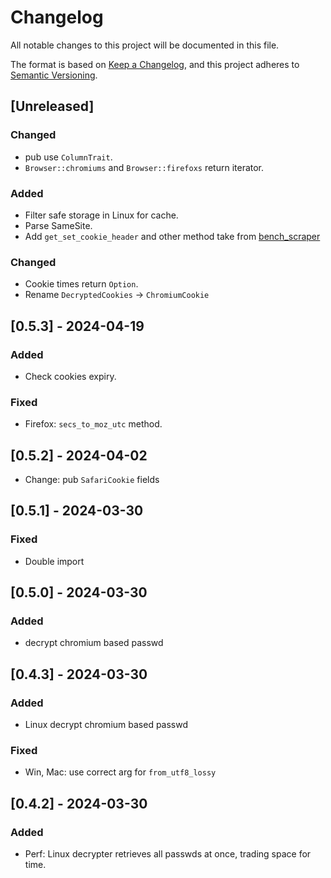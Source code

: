 <!-- markdownlint-disable MD024 -->
# Changelog

All notable changes to this project will be documented in this file.

The format is based on [Keep a Changelog](https://keepachangelog.com/en/1.1.0/),
and this project adheres to [Semantic Versioning](https://semver.org/spec/v2.0.0.html).

## [Unreleased]

### Changed

- pub use `ColumnTrait`.
- `Browser::chromiums` and `Browser::firefoxs` return iterator.

### Added

- Filter safe storage in Linux for cache.
- Parse SameSite.
- Add `get_set_cookie_header` and other method take from [bench_scraper](https://github.com/goakley/bench_scraper/blob/main/src/cookie.rs#L43)

### Changed

- Cookie times return `Option`.
- Rename `DecryptedCookies` -> `ChromiumCookie`

## [0.5.3] - 2024-04-19

### Added

- Check cookies expiry.

### Fixed

- Firefox: `secs_to_moz_utc` method.

## [0.5.2] - 2024-04-02

- Change: pub `SafariCookie` fields

## [0.5.1] - 2024-03-30

### Fixed

- Double import

## [0.5.0] - 2024-03-30

### Added

- decrypt chromium based passwd

## [0.4.3] - 2024-03-30

### Added

- Linux decrypt chromium based passwd

### Fixed

- Win, Mac: use correct arg for `from_utf8_lossy`

## [0.4.2] - 2024-03-30

### Added

- Perf: Linux decrypter retrieves all passwds at once, trading space for time.
